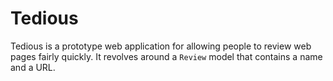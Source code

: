 # Tedious

Tedious is a prototype web application for allowing people to review web pages fairly quickly. It revolves around a `Review` model that contains a name and a URL.
